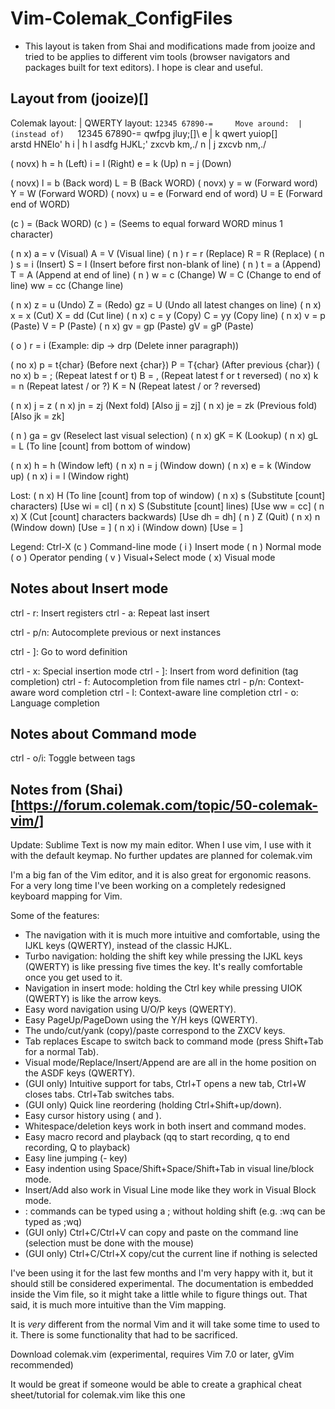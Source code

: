 # Vim-Colemak_ConfigFiles
* This layout is taken from Shai and modifications made from jooize and tried to be applies to different vim tools  (browser navigators and packages built for text editors). I hope is clear and useful.

## Layout from (jooize)[]
Colemak layout:                  |                 QWERTY layout:
`12345 67890-=     Move around:  |  (instead of)   `12345 67890-=
 qwfpg jluy;[]\         e        |       k          qwert yuiop[]\
 arstd HNEIo'         h   i      |     h   l        asdfg HJKL;'
 zxcvb km,./            n        |       j          zxcvb nm,./

(  novx)  h = h (Left)     i = l (Right)     e = k (Up)     n = j (Down)

(  novx)  l = b (Back word)            L = B (Back WORD)
(  novx)  y = w (Forward word)         Y = W (Forward WORD)
(  novx)  u = e (Forward end of word)  U = E (Forward end of WORD)

(c     )  <C-L> = <C-Left> (Back WORD)
(c     )  <C-Y> = <C-Right> (Seems to equal forward WORD minus 1 character)

(  n  x)  a = v (Visual)   A = V (Visual line)
(  n   )  r = r (Replace)  R = R (Replace)
(  n   )  s = i (Insert)   S = I (Insert before first non-blank of line)
(  n   )  t = a (Append)   T = A (Append at end of line)
(  n   )  w = c (Change)   W = C (Change to end of line)  ww = cc (Change line)

(  n  x)  z = u (Undo)    Z = <C-R> (Redo)  gz = U (Undo all latest changes on line)
(  n  x)  x = x (Cut)     X = dd (Cut line)
(  n  x)  c = y (Copy)    C = yy (Copy line)
(  n  x)  v = p (Paste)   V = P (Paste)
(  n  x)  gv = gp (Paste) gV = gP (Paste)

(   o  )  r = i (Example: dip -> drp (Delete inner paragraph))

(  no x)  p = t{char} (Before next {char})  P = T{char} (After previous {char})
(  no x)  b = ; (Repeat latest f or t)  B = , (Repeat latest f or t reversed)
(  no x)  k = n (Repeat latest / or ?)  K = N (Repeat latest / or ? reversed)

(  n  x)  j = z
(  n  x)  jn = zj (Next fold) [Also jj = zj]
(  n  x)  je = zk (Previous fold) [Also jk = zk]

(  n   )  ga = gv (Reselect last visual selection)
(  n  x)  gK = K (Lookup)
(  n  x)  gL = L (To line [count] from bottom of window)

(  n  x)  <C-W>h = <C-W>h (Window left)
(  n  x)  <C-W>n = <C-W>j (Window down)
(  n  x)  <C-W>e = <C-W>k (Window up)
(  n  x)  <C-W>i = <C-W>l (Window right)

Lost:
(  n  x)  H (To line [count] from top of window)
(  n  x)  s (Substitute [count] characters) [Use wi = cl]
(  n  x)  S (Substitute [count] lines) [Use ww = cc]
(  n  x)  X (Cut [count] characters backwards) [Use dh = dh]
(  n   )  Z (Quit)
(  n  x)  <C-W>n (Window down) [Use <C-W><C-N> = <C-W><C-N>]
(  n  x)  <C-W>i (Window down) [Use <C-W><C-I> = <C-W><C-I>]

Legend:
<C-X>     Ctrl-X
(c     )  Command-line mode
( i    )  Insert mode
(  n   )  Normal mode
(   o  )  Operator pending
(    v )  Visual+Select mode
(     x)  Visual mode

## Notes about Insert mode
  ctrl - r: Insert registers
  ctrl - a: Repeat last insert

  ctrl - p/n: Autocomplete previous or next instances

  ctrl - ]: Go to word definition

  ctrl - x: Special insertion mode
    ctrl - ]: Insert from word definition (tag completion)
    ctrl - f: Autocompletion from file names
    ctrl - p/n: Context-aware word completion
    ctrl - l: Context-aware line completion
    ctrl - o: Language completion

## Notes about Command mode
  ctrl - o/i: Toggle between tags

## Notes from (Shai)[https://forum.colemak.com/topic/50-colemak-vim/]
Update: Sublime Text is now my main editor. When I use vim, I use with it with the default keymap. No further updates are planned for colemak.vim

I'm a big fan of the Vim editor, and it is also great for ergonomic reasons. For a very long time I've been working on a completely redesigned keyboard mapping for Vim.

Some of the features:
* The navigation with it is much more intuitive and comfortable, using the IJKL keys (QWERTY), instead of the classic HJKL.
* Turbo navigation: holding the shift key while pressing the IJKL keys (QWERTY) is like pressing five times the key. It's really comfortable once you get used to it.
* Navigation in insert mode: holding the Ctrl key while pressing UIOK (QWERTY) is like the arrow keys.
* Easy word navigation using U/O/P keys (QWERTY).
* Easy PageUp/PageDown using the Y/H keys (QWERTY).
* The undo/cut/yank (copy)/paste correspond to the ZXCV keys.
* Tab replaces Escape to switch back to command mode (press Shift+Tab for a normal Tab).
* Visual mode/Replace/Insert/Append are are all in the home position on the ASDF keys (QWERTY).
* (GUI only) Intuitive support for tabs, Ctrl+T opens a new tab, Ctrl+W closes tabs. Ctrl+Tab switches tabs.
* (GUI only) Quick line reordering (holding Ctrl+Shift+up/down).
* Easy cursor history using ( and ).
* Whitespace/deletion keys work in both insert and command modes.
* Easy macro record and playback (qq to start recording, q to end recording, Q to playback)
* Easy line jumping (- key)
* Easy indention using Space/Shift+Space/Shift+Tab in visual line/block mode.
* Insert/Add also work in Visual Line mode like they work in Visual Block mode.
* : commands can be typed using a ; without holding shift (e.g. :wq can be typed as ;wq)
* (GUI only) Ctrl+C/Ctrl+V can copy and paste on the command line (selection must be done with the mouse)
* (GUI only) Ctrl+C/Ctrl+X copy/cut the current line if nothing is selected

I've been using it for the last few months and I'm very happy with it, but it should still be considered experimental. The documentation is embedded inside the Vim file, so it might take a little while to figure things out. That said, it is much more intuitive than the Vim mapping.

It is _very_ different from the normal Vim and it will take some time to used to it. There is some functionality that had to be sacrificed.

Download colemak.vim (experimental, requires Vim 7.0 or later, gVim recommended)

It would be great if someone would be able to create a graphical cheat sheet/tutorial for colemak.vim like this one

